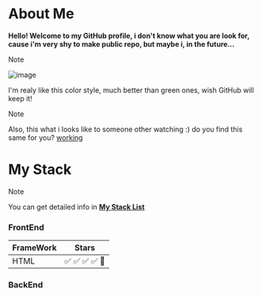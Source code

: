 # About Me

<b style="text-align: center"> Hello! Welcome to my GitHub profile, 
 i don't know what you are look for, 
 cause i'm very shy to make public repo, 
 but maybe i, in the future...
</b>

> [!NOTE]
>
> ![image](https://github.com/jerezoff/jerezoff/assets/44382024/52da8da1-8e12-4c04-a05f-c91bcc0c122a)
>
> I'm realy like this color style, much better than green ones, wish GitHub will keep it!

> [!NOTE]
> Also, this what i looks like to someone other watching :) do you find this same for you?
> [working](https://github.com/jerezoff/jerezoff/assets/44382024/6368afd0-7d21-4cd6-8761-e65527816fc9)

# My Stack

> [!NOTE]
> You can get detailed info in [**My Stack List**](https://github.com/stars/jerezoff/lists/my-stack)

### FrontEnd

| FrameWork | Stars                                                                                             |
|-----------|---------------------------------------------------------------------------------------------------|
| HTML      | :white_check_mark: :white_check_mark: :white_check_mark: :white_check_mark: :white_square_button: |

### BackEnd